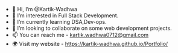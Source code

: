 - 👋 Hi, I’m @Kartik-Wadhwa
- 👀 I’m interested in Full Stack Development.
- 🌱 I’m currently learning DSA,Dev-ops.
- 💞️ I’m looking to collaborate on some web development projects.
- 📫 You can reach me - kartik.wadhwa0712@gmail.com
- 🌍 Visit my website -  https://kartik-wadhwa.github.io/Portfolio/

<!---
Kartik-Wadhwa/Kartik-Wadhwa is a ✨ special ✨ repository because its `README.md` (this file) appears on your GitHub profile.
You can click the Preview link to take a look at your changes.
--->
